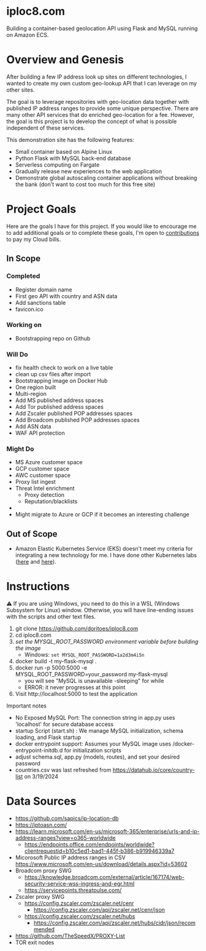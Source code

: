 # iploc8.com
Building a container-based geolocation API using Flask and MySQL running on Amazon ECS.

# Overview and Genesis
After building a few IP address look up sites on different technologies, I wanted to create my own custom geo-lookup API that I can leverage on my other sites.

The goal is to leverage repositories with geo-location data together with published IP address ranges to provide some unique perspective. There are many other API services that do enriched geo-location for a fee. However, the goal is this project is to develop the concept of what is possible independent of these services.

This demonstration site has the following features:
* Small container based on Alpine Linux
* Python Flask with MySQL back-end database
* Serverless computing on Fargate
* Gradually release new experiences to the web application
* Demonstrate global autoscaling container applications without breaking the bank (don't want to cost too much for this free site)

# Project Goals
Here are the goals I have for this project. If you would like to encourage me to add additional goals or to complete these goals, I'm open to [contributions](https://account.venmo.com/u/unclenuc) to pay my Cloud bills.

## In Scope
### Completed
- Register domain name
- First geo API with country and ASN data
- Add sanctions table
- favicon.ico
### Working on
- Bootstrapping repo on Github
### Will Do
- fix health check to work on a live table
- clean up csv files after import
- Bootstrapping image on Docker Hub
- One region built
- Multi-region
- Add MS published address spaces
- Add Tor published address spaces
- Add Zscaler published POP addresses spaces
- Add Broadcom published POP addresses spaces
- Add ASN data
- WAF API protection
### Might Do
- MS Azure customer space
- GCP customer space
- AWC customer space
- Proxy list ingest
- Threat Intel enrichment
  - Proxy detection
  - Reputation/blacklists
- 
- Might migrate to Azure or GCP if it becomes an interesting challenge
## Out of Scope
- Amazon Elastic Kubernetes Service (EKS) doesn't meet my criteria for integrating a new technology for me. I have done other Kubernetes labs ([here](https://www.unclenuc.com/lab:kubernetes_app:start) and [here](https://www.unclenuc.com/lab:stack_of_nucs:start)).

# Instructions
:warning: If you are using Windows, you need to do this in a WSL (Windows Subsystem for Linux) window. Otherwise, you will have line-ending issues with the scripts and other text files.

1. git clone https://github.com/doritoes/iploc8.com
2. cd iploc8.com
3. *set the MYSQL_ROOT_PASSWORD environment variable before building the image*
    - Windows: `set MYSQL_ROOT_PASSWORD=1a2d3m4i5n`
4. docker build -t my-flask-mysql .
5. docker run -p 5000:5000 -e MYSQL_ROOT_PASSWORD=your_password my-flask-mysql
    - you will see "MySQL is unavailable -sleeping" for while
    - ERROR: it never progresses at this point
6. Visit http://localhost:5000 to test the application

Important notes
- No Exposed MySQL Port: The connection string in app.py uses 'localhost' for secure database access
- startup Script (start.sh) : We manage MySQL initialization, schema loading, and Flask startup
- docker entrypoint support: Assumes your MySQL image uses /docker-entrypoint-initdb.d for initialization scripts
- adjust schema.sql, app.py (models, routes), and set your desired password
- countries.csv was last refreshed from https://datahub.io/core/country-list on 3/19/2024

# Data Sources
- https://github.com/sapics/ip-location-db
- https://iptoasn.com/
- https://learn.microsoft.com/en-us/microsoft-365/enterprise/urls-and-ip-address-ranges?view=o365-worldwide
  - https://endpoints.office.com/endpoints/worldwide?clientrequestid=b10c5ed1-bad1-445f-b386-b919946339a7
- Micorosoft Public IP address ranges in CSV https://www.microsoft.com/en-us/download/details.aspx?id=53602
- Broadcom proxy SWG
  - https://knowledge.broadcom.com/external/article/167174/web-security-service-wss-ingress-and-egr.html
  - https://servicepoints.threatpulse.com/
- Zscaler proxy SWG
  - https://config.zscaler.com/zscaler.net/cenr
    - https://config.zscaler.com/api/zscaler.net/cenr/json
  - https://config.zscaler.com/zscaler.net/hubs
    - https://config.zscaler.com/api/zscaler.net/hubs/cidr/json/recommended
- https://github.com/TheSpeedX/PROXY-List
- TOR exit nodes
